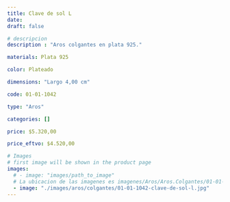```yaml
---
title: Clave de sol L
date: 
draft: false

# descripcion
description : "Aros colgantes en plata 925."

materials: Plata 925

color: Plateado

dimensions: "Largo 4,00 cm"

code: 01-01-1042

type: "Aros"

categories: []

price: $5.320,00

price_eftvo: $4.520,00

# Images
# first image will be shown in the product page
images:
  # - image: "images/path_to_image"
  # La ubicacion de las imagenes es imagenes/Aros/Aros.Colgantes/01-01-1042-clave-de-sol-l
  - image: "./images/aros/colgantes/01-01-1042-clave-de-sol-l.jpg"
---
```

